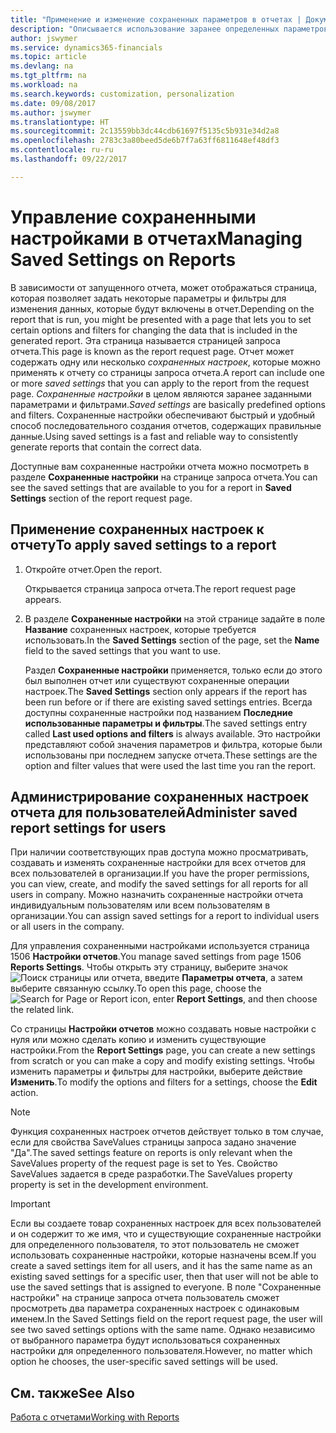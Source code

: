 ```yaml
---
title: "Применение и изменение сохраненных параметров в отчетах | Документы Майкрософт"
description: "Описывается использование заранее определенных параметров и фильтров для настройки отчета и формирования правильных данных."
author: jswymer
ms.service: dynamics365-financials
ms.topic: article
ms.devlang: na
ms.tgt_pltfrm: na
ms.workload: na
ms.search.keywords: customization, personalization
ms.date: 09/08/2017
ms.author: jswymer
ms.translationtype: HT
ms.sourcegitcommit: 2c13559bb3dc44cdb61697f5135c5b931e34d2a8
ms.openlocfilehash: 2783c3a80beed5de6b7f7a63ff6811648ef48df3
ms.contentlocale: ru-ru
ms.lasthandoff: 09/22/2017

---
```

# <a name="managing-saved-settings-on-reports"></a><span data-ttu-id="d08cb-103">Управление сохраненными настройками в отчетах</span><span class="sxs-lookup"><span data-stu-id="d08cb-103">Managing Saved Settings on Reports</span></span>
<span data-ttu-id="d08cb-104">В зависимости от запущенного отчета, может отображаться страница, которая позволяет задать некоторые параметры и фильтры для изменения данных, которые будут включены в отчет.</span><span class="sxs-lookup"><span data-stu-id="d08cb-104">Depending on the report that is run, you might be presented with a page that lets you to set certain options and filters for changing the data that is included in the generated report.</span></span> <span data-ttu-id="d08cb-105">Эта страница называется страницей запроса отчета.</span><span class="sxs-lookup"><span data-stu-id="d08cb-105">This page is known as the report request page.</span></span> <span data-ttu-id="d08cb-106">Отчет может содержать одну или несколько *сохраненных настроек*, которые можно применять к отчету со страницы запроса отчета.</span><span class="sxs-lookup"><span data-stu-id="d08cb-106">A report can include one or more *saved settings* that you can apply to the report from the request page.</span></span> <span data-ttu-id="d08cb-107">*Сохраненные настройки* в целом являются заранее заданными параметрами и фильтрами.</span><span class="sxs-lookup"><span data-stu-id="d08cb-107">*Saved settings* are basically predefined options and filters.</span></span> <span data-ttu-id="d08cb-108">Сохраненные настройки обеспечивают быстрый и удобный способ последовательного создания отчетов, содержащих правильные данные.</span><span class="sxs-lookup"><span data-stu-id="d08cb-108">Using saved settings is a fast and reliable way to consistently generate reports that contain the correct data.</span></span>

<span data-ttu-id="d08cb-109">Доступные вам сохраненные настройки отчета можно посмотреть в разделе **Сохраненные настройки** на странице запроса отчета.</span><span class="sxs-lookup"><span data-stu-id="d08cb-109">You can see the saved settings that are available to you for a report in **Saved Settings** section of the report request page.</span></span>  

## <a name="to-apply-saved-settings-to-a-report"></a><span data-ttu-id="d08cb-110">Применение сохраненных настроек к отчету</span><span class="sxs-lookup"><span data-stu-id="d08cb-110">To apply saved settings to a report</span></span>
1. <span data-ttu-id="d08cb-111">Откройте отчет.</span><span class="sxs-lookup"><span data-stu-id="d08cb-111">Open the report.</span></span>

   <span data-ttu-id="d08cb-112">Открывается страница запроса отчета.</span><span class="sxs-lookup"><span data-stu-id="d08cb-112">The report request page appears.</span></span>    
2. <span data-ttu-id="d08cb-113">В разделе **Сохраненные настройки** на этой странице задайте в поле **Название** сохраненных настроек, которые требуется использовать.</span><span class="sxs-lookup"><span data-stu-id="d08cb-113">In the **Saved Settings** section of the page, set the **Name** field  to the saved settings that you want to use.</span></span>

   <span data-ttu-id="d08cb-114">Раздел **Сохраненные настройки** применяется, только если до этого был выполнен отчет или существуют сохраненные операции настроек.</span><span class="sxs-lookup"><span data-stu-id="d08cb-114">The **Saved Settings** section only appears if the report has been run before or if there are existing saved settings entries.</span></span> <span data-ttu-id="d08cb-115">Всегда доступны сохраненные настройки под названием **Последние использованные параметры и фильтры**.</span><span class="sxs-lookup"><span data-stu-id="d08cb-115">The saved settings entry called **Last used options and filters** is always available.</span></span> <span data-ttu-id="d08cb-116">Это настройки представляют собой значения параметров и фильтра, которые были использованы при последнем запуске отчета.</span><span class="sxs-lookup"><span data-stu-id="d08cb-116">These settings are the option and filter values that were used the last time you ran the report.</span></span>

## <a name="administer-saved-report-settings-for-users"></a><span data-ttu-id="d08cb-117">Администрирование сохраненных настроек отчета для пользователей</span><span class="sxs-lookup"><span data-stu-id="d08cb-117">Administer saved report settings for users</span></span>
<span data-ttu-id="d08cb-118">При наличии соответствующих прав доступа можно просматривать, создавать и изменять сохраненные настройки для всех отчетов для всех пользователей в организации.</span><span class="sxs-lookup"><span data-stu-id="d08cb-118">If you have the proper permissions, you can view, create, and modify the saved settings for all reports for all users in company.</span></span> <span data-ttu-id="d08cb-119">Можно назначить сохраненные настройки отчета индивидуальным пользователям или всем пользователям в организации.</span><span class="sxs-lookup"><span data-stu-id="d08cb-119">You can assign saved settings for a report to individual users or all users in the company.</span></span>

<span data-ttu-id="d08cb-120">Для управления сохраненными настройками используется страница 1506 **Настройки отчетов**.</span><span class="sxs-lookup"><span data-stu-id="d08cb-120">You manage saved settings from page 1506 **Reports Settings**.</span></span> <span data-ttu-id="d08cb-121">Чтобы открыть эту страницу, выберите значок ![Поиск страницы или отчета](media/ui-search/search_small.png "Значок поиска страницы или отчета"), введите **Параметры отчета**, а затем выберите связанную ссылку.</span><span class="sxs-lookup"><span data-stu-id="d08cb-121">To open this page, choose the ![Search for Page or Report](media/ui-search/search_small.png "Search for Page or Report icon") icon, enter **Report Settings**, and then choose the related link.</span></span>

<span data-ttu-id="d08cb-122">Со страницы **Настройки отчетов** можно создавать новые настройки с нуля или можно сделать копию и изменить существующие настройки.</span><span class="sxs-lookup"><span data-stu-id="d08cb-122">From the **Report Settings** page, you can create a new settings from scratch or you can make a copy and modify existing settings.</span></span> <span data-ttu-id="d08cb-123">Чтобы изменить параметры и фильтры для настройки, выберите действие **Изменить**.</span><span class="sxs-lookup"><span data-stu-id="d08cb-123">To modify the options and filters for a settings, choose the **Edit** action.</span></span>

> [!NOTE]
> <span data-ttu-id="d08cb-124">Функция сохраненных настроек отчетов действует только в том случае, если для свойства SaveValues страницы запроса задано значение "Да".</span><span class="sxs-lookup"><span data-stu-id="d08cb-124">The saved settings feature on reports is only relevant when the SaveValues property of the request page is set to Yes.</span></span> <span data-ttu-id="d08cb-125">Свойство SaveValues задается в среде разработки.</span><span class="sxs-lookup"><span data-stu-id="d08cb-125">The SaveValues property property is set in the development environment.</span></span>  

> [!Important]
> <span data-ttu-id="d08cb-126">Если вы создаете товар сохраненных настроек для всех пользователей и он содержит то же имя, что и существующие сохраненные настройки для определенного пользователя, то этот пользователь не сможет использовать сохраненные настройки, которые назначены всем.</span><span class="sxs-lookup"><span data-stu-id="d08cb-126">If you create a saved settings item for all users, and it has the same name as an existing saved settings for a specific user, then that user will not be able to use the saved settings that is assigned to everyone.</span></span>  <span data-ttu-id="d08cb-127">В поле "Сохраненные настройки" на странице запроса отчета пользователь сможет просмотреть два параметра сохраненных настроек с одинаковым именем.</span><span class="sxs-lookup"><span data-stu-id="d08cb-127">In the Saved Settings field on the report request page, the user will see two saved settings options with the same name.</span></span> <span data-ttu-id="d08cb-128">Однако независимо от выбранного параметра будут использоваться сохраненных настройки для определенного пользователя.</span><span class="sxs-lookup"><span data-stu-id="d08cb-128">However, no matter which option he chooses, the user-specific saved settings will be used.</span></span>

## <a name="see-also"></a><span data-ttu-id="d08cb-129">См. также</span><span class="sxs-lookup"><span data-stu-id="d08cb-129">See Also</span></span>
[<span data-ttu-id="d08cb-130">Работа с отчетами</span><span class="sxs-lookup"><span data-stu-id="d08cb-130">Working with Reports</span></span>](ui-work-report.md)  

